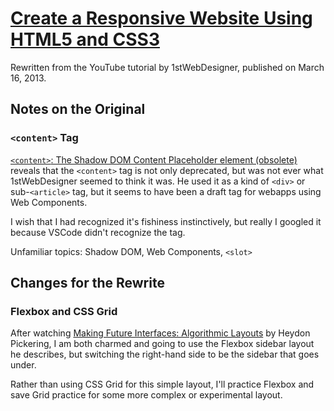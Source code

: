 # [Create a Responsive Website Using HTML5 and CSS3](https://www.youtube.com/watch?v=eOG90Q8EfRo)

Rewritten from the YouTube tutorial by 1stWebDesigner, published on March 16, 2013.

## Notes on the Original

### `<content>` Tag

[`<content>`: The Shadow DOM Content Placeholder element (obsolete)](https://developer.mozilla.org/en-US/docs/Web/HTML/Element/content) reveals that the `<content>` tag is not only deprecated, but was not ever what 1stWebDesigner seemed to think it was. He used it as a kind of `<div>` or sub-`<article>` tag, but it seems to have been a draft tag for webapps using Web Components.

I wish that I had recognized it's fishiness instinctively, but really I googled it because VSCode didn't recognize the tag.

Unfamiliar topics: Shadow DOM, Web Components, `<slot>`

## Changes for the Rewrite

### Flexbox and CSS Grid

After watching [Making Future Interfaces: Algorithmic Layouts](https://www.youtube.com/watch?v=qOUtkN6M52M) by Heydon Pickering, I am both charmed and going to use the Flexbox sidebar layout he describes, but switching the right-hand side to be the sidebar that goes under.

Rather than using CSS Grid for this simple layout, I'll practice Flexbox and save Grid practice for some more complex or experimental layout.

